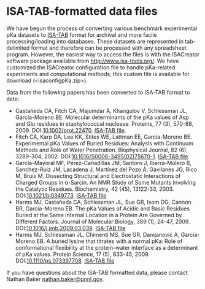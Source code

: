 ISA-TAB-formatted data files
============================

We have begun the process of converting various benchmark experimental pKa datasets to [ISA-TAB](http://www.isa-tools.org) format for archival and more facile processing/loading into databases.
These datasets are represented in tab-delimited format and therefore can be processed with any spreadsheet program.
However, the easiest way to access the files is with the ISACreator software package available from <http://www.isa-tools.org/>.
We have customized the ISACreator configuration file to handle pKa-related experiments and computational methods; this custom file is available for download (<isaconfigpKa.zip>).

Data from the following papers has been converted to ISA-TAB format to date:

* Castañeda CA, Fitch CA, Majumdar A, Khangulov V, Schlessman JL, García-Moreno BE.  Molecular determinants of the pKa values of Asp and Glu residues in staphylococcal nuclease.  Proteins, 77 (3), 570-88, 2009.  DOI:[10.1002/prot.22470](http://dx.doi.org/10.1002/prot.22470). [ISA-TAB file](Castaneda2009.zip).
* Fitch CA, Karp DA, Lee KK, Stites WE, Lattman EE, García-Moreno BE. Experimental pKa Values of Buried Residues: Analysis with Continuum Methods and Role of Water Penetration. Biophysical Journal, 82 (6), 3289-304, 2002. DOI:[10.1016/S0006-3495(02)75670-1](http://dx.doi.org/10.1016/S0006-3495(02)75670-1).  [ISA-TAB file](Fitch2002.zip).
* García-Mayoral MF, Pérez-Cañadillas JM, Santoro J, Ibarra-Molero B, Sanchez-Ruiz JM, Lacadena J, Martínez del Pozo Á, Gavilanes JG, Rico M, Bruix M. Dissecting Structural and Electrostatic Interactions of Charged Groups in α-Sarcin. An NMR Study of Some Mutants Involving the Catalytic Residues. Biochemistry, 42 (45), 13122-33, 2003. DOI:[10.1021/bi0349773](http://dx.doi.org/10.1021/bi0349773).  [ISA-TAB file](GarciaMayoral2003.zip)
* Harms MJ, Castañeda CA, Schlessman JL, Sue GR, Isom DG, Cannon BR, García-Moreno EB. The pKa Values of Acidic and Basic Residues Buried at the Same Internal Location in a Protein Are Governed by Different Factors. Journal of Molecular Biology, 389 (1), 24-47, 2009.  DOI:[10.1016/j.jmb.2009.03.039](http://dx.doi.org/10.1016/j.jmb.2009.03.039).  [ISA-TAB file](Harms2009a.zip)
* Harms MJ, Schlessman JL, Chimenti MS, Sue GR, Damjanović A, García-Moreno EB. A buried lysine that titrates with a normal pKa: Role of conformational flexibility at the protein–water interface as a determinant of pKa values. Protein Science, 17 (5), 833-45, 2009. DOI:[10.1110/ps.073397708](http://dx.doi.org/10.1110/ps.073397708). [ISA-TAB file](Harms2009b.zip)

If you have questions about the ISA-TAB formatted data, please contact Nathan Baker <nathan.baker@pnnl.gov>.